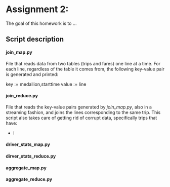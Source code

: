 # Assignment 2: 

The goal of this homework is to ...

## Script description

#### join_map.py
File that reads data from two tables (trips and fares) one line at a time. For each line, regardless of the table it comes from, the following key-value pair is generated and printed:

key := medallion,starttime
value := line

#### join_reduce.py
File that reads the key-value pairs generated by *join_map.py*, also in a streaming fashion, and joins the lines corresponding to the same trip. This script also takes care of getting rid of corrupt data, specifically trips that have:
* i

#### driver_stats_map.py

#### dirver_stats_reduce.py

#### aggregate_map.py

#### aggregate_reduce.py

